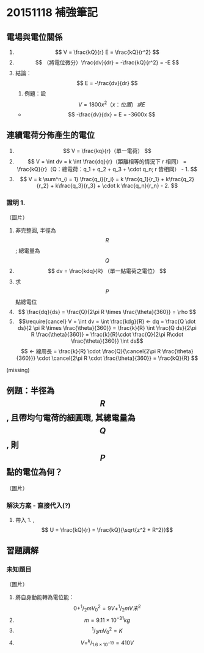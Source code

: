 # 20151118 補強筆記
## 電場與電位關係
1. $$ V = \frac{kQ}{r} E = \frac{kQ}{r^2} $$
1. $$ （將電位微分）\frac{dv}{dr} = -\frac{kQ}{r^2} = -E $$
1. 結論：$$ E = -\frac{dv}{dr} $$
    1. 例題：設 $$ V = 1800x^2 （x：位置） 求 E $$
    * $$ -\frac{dv}{dx} = E  = -3600x $$

## 連續電荷分佈產生的電位
1. $$ V = \frac{kq}{r}（單一電荷） $$
2. $$ V = \int dv = k \int \frac{dq}{r}（距離相等的情況下 r 相同） = \frac{kQ}{r}（Q：總電荷：q_1 + q_2 + q_3 + \cdot q_n; r 皆相同） - 1.  $$
3. $$ V = k \sum^n_{i = 1} \frac{q_i}{r_i} = k \frac{q_1}{r_1} + k\frac{q_2}{r_2} + k\frac{q_3}{r_3} + \cdot k \frac{q_n}{r_n} - 2. $$

### 證明 1.
（圖片）
1. 非完整圓, 半徑為 $$ R $$ ; 總電量為 $$ Q $$
1. $$ dv = \frac{kdq}{R} （單一點電荷之電位） $$
1. 求 $$ P $$ 點總電位
1. $$ \frac{dq}{ds} = \frac{Q}{2\pi R \times \frac{\theta}{360}} = \rho $$
1. $$\require{cancel} V = \int dv = \int \frac{kdg}{R} <- dq = \frac{Q \dot ds}{2 \pi R \times \frac{\theta}{360}} = \frac{k}{R} \int \frac{Q ds}{2\pi R \frac{\theta}{360}} = \frac{k}{R}\cdot \frac{Q}{2\pi R\cdot \frac{\theta}{360}} \int ds$$ $$ <- 線周長 = \frac{k}{R} \cdot \frac{Q}{\cancel{2\pi R \frac{\theta}{360}}} \cdot \cancel{2\pi R \cdot \frac{\theta}{360}} = \frac{kQ}{R} $$

(missing)

## 例題：半徑為 $$ R $$, 且帶均勻電荷的細圓環, 其總電量為 $$ Q $$, 則 $$ P $$ 點的電位為何？
（圖片）

### 解決方案 - 直接代入(?)
1. 帶入 1. , $$ U = \frac{kQ}{r} = \frac{kQ}{\sqrt{z^2 + R^2}}$$

## 習題講解
### 未知題目
（圖片）
1. 將自身動能轉為電位能：
$$
0 + ^1/_2 m{V_0}^2 = 9V + ^1/_2 m{V末}^2
$$
2. $$ m = 9.11 \times 10^{-31}kg $$
3. $$ ^1/_2 m{V_0}^2 = K $$
4. $$ V = ^k/_{1.6 \times 10^{-19}} = 410V $$